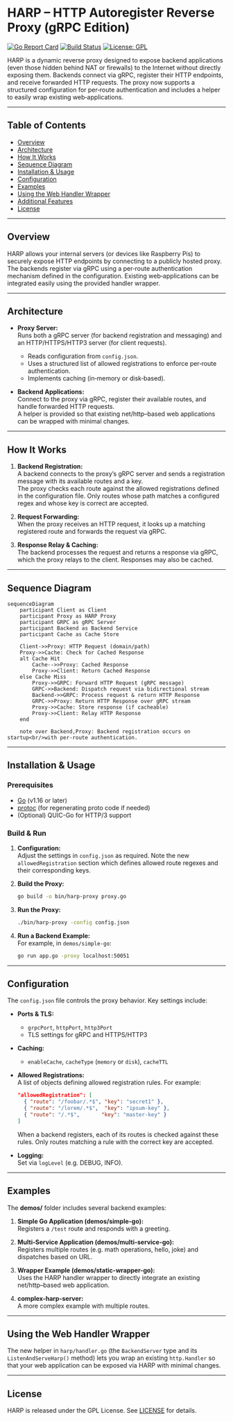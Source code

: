 # HARP – HTTP Autoregister Reverse Proxy (gRPC Edition)

[![Go Report Card](https://goreportcard.com/badge/github.com/SimonWaldherr/HARP)](https://goreportcard.com/report/github.com/SimonWaldherr/HARP)
[![Build Status](https://github.com/SimonWaldherr/HARP/actions/workflows/go.yml/badge.svg)](https://github.com/SimonWaldherr/HARP/actions)
[![License: GPL](https://img.shields.io/badge/license-GPL-blue.svg)](./LICENSE)

HARP is a dynamic reverse proxy designed to expose backend applications (even those hidden behind NAT or firewalls) to the Internet without directly exposing them. Backends connect via gRPC, register their HTTP endpoints, and receive forwarded HTTP requests. The proxy now supports a structured configuration for per‑route authentication and includes a helper to easily wrap existing web‑applications.

---

## Table of Contents

- [Overview](#overview)
- [Architecture](#architecture)
- [How It Works](#how-it-works)
- [Sequence Diagram](#sequence-diagram)
- [Installation & Usage](#installation--usage)
- [Configuration](#configuration)
- [Examples](#examples)
- [Using the Web Handler Wrapper](#using-the-web-handler-wrapper)
- [Additional Features](#additional-features)
- [License](#license)

---

## Overview

HARP allows your internal servers (or devices like Raspberry Pis) to securely expose HTTP endpoints by connecting to a publicly hosted proxy. The backends register via gRPC using a per‑route authentication mechanism defined in the configuration. Existing web‑applications can be integrated easily using the provided handler wrapper.

---

## Architecture

- **Proxy Server:**  
  Runs both a gRPC server (for backend registration and messaging) and an HTTP/HTTPS/HTTP3 server (for client requests).  
  - Reads configuration from `config.json`.
  - Uses a structured list of allowed registrations to enforce per‑route authentication.
  - Implements caching (in‑memory or disk‑based).

- **Backend Applications:**  
  Connect to the proxy via gRPC, register their available routes, and handle forwarded HTTP requests.  
  A helper is provided so that existing net/http–based web applications can be wrapped with minimal changes.

---

## How It Works

1. **Backend Registration:**  
   A backend connects to the proxy’s gRPC server and sends a registration message with its available routes and a key.  
   The proxy checks each route against the allowed registrations defined in the configuration file. Only routes whose path matches a configured regex and whose key is correct are accepted.

2. **Request Forwarding:**  
   When the proxy receives an HTTP request, it looks up a matching registered route and forwards the request via gRPC.

3. **Response Relay & Caching:**  
   The backend processes the request and returns a response via gRPC, which the proxy relays to the client. Responses may also be cached.

---

## Sequence Diagram

```mermaid
sequenceDiagram
    participant Client as Client
    participant Proxy as HARP Proxy
    participant GRPC as gRPC Server
    participant Backend as Backend Service
    participant Cache as Cache Store

    Client->>Proxy: HTTP Request (domain/path)
    Proxy->>Cache: Check for Cached Response
    alt Cache Hit
        Cache-->>Proxy: Cached Response
        Proxy->>Client: Return Cached Response
    else Cache Miss
        Proxy->>GRPC: Forward HTTP Request (gRPC message)
        GRPC->>Backend: Dispatch request via bidirectional stream
        Backend->>GRPC: Process request & return HTTP Response
        GRPC->>Proxy: Return HTTP Response over gRPC stream
        Proxy->>Cache: Store response (if cacheable)
        Proxy->>Client: Relay HTTP Response
    end

    note over Backend,Proxy: Backend registration occurs on startup<br/>with per‑route authentication.
```

---

## Installation & Usage

### Prerequisites

- [Go](https://golang.org) (v1.16 or later)
- [protoc](https://grpc.io/docs/protoc-installation/) (for regenerating proto code if needed)
- (Optional) QUIC-Go for HTTP/3 support

### Build & Run

1. **Configuration:**  
   Adjust the settings in `config.json` as required. Note the new `allowedRegistration` section which defines allowed route regexes and their corresponding keys.

2. **Build the Proxy:**  
   ```bash
   go build -o bin/harp-proxy proxy.go
   ```

3. **Run the Proxy:**  
   ```bash
   ./bin/harp-proxy -config config.json
   ```

4. **Run a Backend Example:**  
   For example, in `demos/simple-go`:
   ```bash
   go run app.go -proxy localhost:50051
   ```

---

## Configuration

The `config.json` file controls the proxy behavior. Key settings include:

- **Ports & TLS:**  
  - `grpcPort`, `httpPort`, `http3Port`
  - TLS settings for gRPC and HTTPS/HTTP3

- **Caching:**  
  - `enableCache`, `cacheType` (`memory` or `disk`), `cacheTTL`

- **Allowed Registrations:**  
  A list of objects defining allowed registration rules. For example:
  ```json
  "allowedRegistration": [
    { "route": "/foobar/.*$", "key": "secret1" },
    { "route": "/lorem/.*$",  "key": "ipsum-key" },
    { "route": "/.*$",       "key": "master-key" }
  ]
  ```
  When a backend registers, each of its routes is checked against these rules. Only routes matching a rule with the correct key are accepted.

- **Logging:**  
  Set via `logLevel` (e.g. DEBUG, INFO).

---

## Examples

The **demos/** folder includes several backend examples:

1. **Simple Go Application (demos/simple-go):**  
   Registers a `/test` route and responds with a greeting.

2. **Multi‑Service Application (demos/multi-service-go):**  
   Registers multiple routes (e.g. math operations, hello, joke) and dispatches based on URL.

3. **Wrapper Example (demos/static-wrapper-go):**  
   Uses the HARP handler wrapper to directly integrate an existing net/http–based web application.

4. **complex-harp-server:**  
   A more complex example with multiple routes.

---

## Using the Web Handler Wrapper

The new helper in `harp/handler.go` (the `BackendServer` type and its `ListenAndServeHarp()` method) lets you wrap an existing `http.Handler` so that your web application can be exposed via HARP with minimal changes. 

---

## License

HARP is released under the GPL License. See [LICENSE](./LICENSE) for details.
